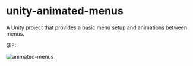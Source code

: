 # unity-animated-menus
A Unity project that provides a basic menu setup and animations between menus.

GIF:

![animated-menus](https://gfycat.com/BadLegalFoxterrier)
